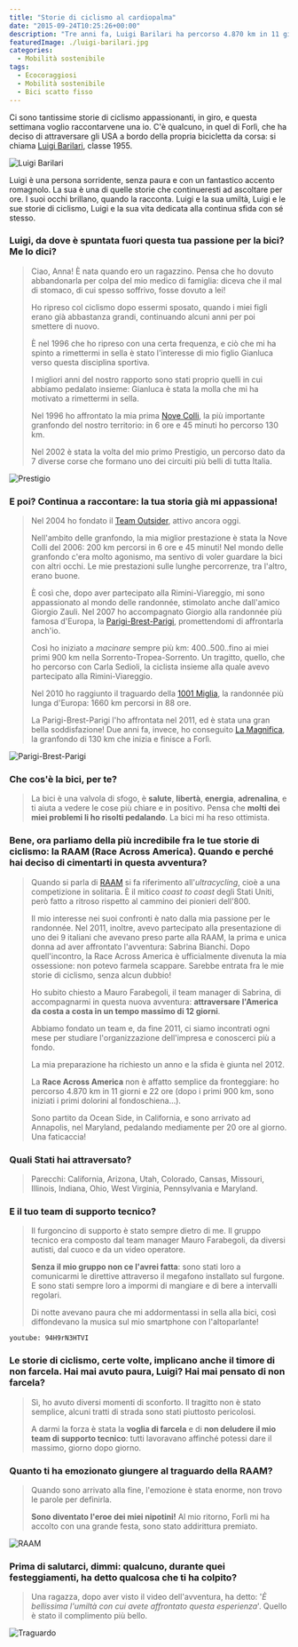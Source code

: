 ```yaml
---
title: "Storie di ciclismo al cardiopalma"
date: "2015-09-24T10:25:26+00:00"
description: "Tre anni fa, Luigi Barilari ha percorso 4.870 km in 11 giorni e 22 ore. Le sue sono storie di ciclismo, di amicizia e di sfide con sé stessi."
featuredImage: ./luigi-barilari.jpg
categories:
  - Mobilità sostenibile
tags:
  - Ecocoraggiosi
  - Mobilità sostenibile
  - Bici scatto fisso
---
```


Ci sono tantissime storie di ciclismo appassionanti, in giro, e questa settimana voglio raccontarvene una io.
C'è qualcuno, in quel di Forlì, che ha deciso di attraversare gli USA a bordo della propria bicicletta da corsa: si chiama [Luigi Barilari](http://www.luigibarilari.it/wordpress/), classe 1955.

![Luigi Barilari](./luigi-barilari-2011.jpg)

Luigi è una persona sorridente, senza paura e con un fantastico accento romagnolo. La sua è una di quelle storie che continueresti ad ascoltare per ore. I suoi occhi brillano, quando la racconta.
Luigi e la sua umiltà, Luigi e le sue storie di ciclismo, Luigi e la sua vita dedicata alla continua sfida con sé stesso.

### Luigi, da dove è spuntata fuori questa tua passione per la bici? Me lo dici?

> Ciao, Anna! È nata quando ero un ragazzino. Pensa che ho dovuto abbandonarla per colpa del mio medico di famiglia: diceva che il mal di stomaco, di cui spesso soffrivo, fosse dovuto a lei!
>
> Ho ripreso col ciclismo dopo essermi sposato, quando i miei figli erano già abbastanza grandi, continuando alcuni anni per poi smettere di nuovo.
>
> È nel 1996 che ho ripreso con una certa frequenza, e ciò che mi ha spinto a rimettermi in sella è stato l'interesse di mio figlio Gianluca verso questa disciplina sportiva.
>
> I migliori anni del nostro rapporto sono stati proprio quelli in cui abbiamo pedalato insieme: Gianluca è stata la molla che mi ha motivato a rimettermi in sella.
>
> Nel 1996 ho affrontato la mia prima [Nove Colli](http://www.novecolli.it), la più importante granfondo del nostro territorio: in 6 ore e 45 minuti ho percorso 130 km.
>
> Nel 2002 è stata la volta del mio primo Prestigio, un percorso dato da 7 diverse corse che formano uno dei circuiti più belli di tutta Italia.

![Prestigio](./prestigio.jpg)

### E poi? Continua a raccontare: la tua storia già mi appassiona!

> Nel 2004 ho fondato il [Team Outsider](http://www.luigibarilari.it/TeamOutsiders_Storia.html), attivo ancora oggi.
>
> Nell'ambito delle granfondo, la mia miglior prestazione è stata la Nove Colli del 2006: 200 km percorsi in 6 ore e 45 minuti! Nel mondo delle granfondo c'era molto agonismo, ma sentivo di voler guardare la bici con altri occhi. Le mie prestazioni sulle lunghe percorrenze, tra l'altro, erano buone.
>
> È così che, dopo aver partecipato alla Rimini-Viareggio, mi sono appassionato al mondo delle randonnée, stimolato anche dall'amico Giorgio Zauli. Nel 2007 ho accompagnato Giorgio alla randonnée più famosa d'Europa, la [Parigi-Brest-Parigi](http://www.paris-brest-paris.org), promettendomi di affrontarla anch'io.
>
> Così ho iniziato a _macinare_ sempre più km: 400..500..fino ai miei primi 900 km nella Sorrento-Tropea-Sorrento. Un tragitto, quello, che ho percorso con Carla Sedioli, la ciclista insieme alla quale avevo partecipato alla Rimini-Viareggio.
>
> Nel 2010 ho raggiunto il traguardo della [1001 Miglia](http://www.1001migliaitalia.it), la randonnée più lunga d'Europa: 1660 km percorsi in 88 ore.
>
> La Parigi-Brest-Parigi l'ho affrontata nel 2011, ed è stata una gran bella soddisfazione! Due anni fa, invece, ho conseguito [La Magnifica](http://www.granfondolamagnifica.it), la granfondo di 130 km che inizia e finisce a Forlì.

![Parigi-Brest-Parigi](./parigi-brest.jpg)

### Che cos'è la bici, per te?

> La bici è una valvola di sfogo, è **salute**, **libertà**, **energia**, **adrenalina**, e ti aiuta a vedere le cose più chiare e in positivo. Pensa che **molti dei miei problemi li ho risolti pedalando**. La bici mi ha reso ottimista.

### Bene, ora parliamo della più incredibile fra le tue storie di ciclismo: la RAAM (Race Across America). Quando e perché hai deciso di cimentarti in questa avventura?

> Quando si parla di [RAAM](http://www.raceacrossamerica.org/raam/raam2.php?N_webcat_id=1) si fa riferimento all'_ultracycling_, cioè a una competizione in solitaria. È il mitico _coast to coast_ degli Stati Uniti, però fatto a ritroso rispetto al cammino dei pionieri dell'800.
>
> Il mio interesse nei suoi confronti è nato dalla mia passione per le randonnée. Nel 2011, inoltre, avevo partecipato alla presentazione di uno dei 9 italiani che avevano preso parte alla RAAM, la prima e unica donna ad aver affrontato l'avventura: Sabrina Bianchi. Dopo quell'incontro, la Race Across America è ufficialmente divenuta la mia ossessione: non potevo farmela scappare. Sarebbe entrata fra le mie storie di ciclismo, senza alcun dubbio!
>
> Ho subito chiesto a Mauro Farabegoli, il team manager di Sabrina, di accompagnarmi in questa nuova avventura: **attraversare l'America da costa a costa in un tempo massimo di 12 giorni**.
>
> Abbiamo fondato un team e, da fine 2011, ci siamo incontrati ogni mese per studiare l'organizzazione dell'impresa e conoscerci più a fondo.
>
> La mia preparazione ha richiesto un anno e la sfida è giunta nel 2012.
>
> La **Race Across America** non è affatto semplice da fronteggiare: ho percorso 4.870 km in 11 giorni e 22 ore (dopo i primi 900 km, sono iniziati i primi dolorini al fondoschiena...).
>
> Sono partito da Ocean Side, in California, e sono arrivato ad Annapolis, nel Maryland, pedalando mediamente per 20 ore al giorno. Una faticaccia!

### Quali Stati hai attraversato?

> Parecchi: California, Arizona, Utah, Colorado, Cansas, Missouri, Illinois, Indiana, Ohio, West Virginia, Pennsylvania e Maryland.

### E il tuo team di supporto tecnico?

> Il furgoncino di supporto è stato sempre dietro di me. Il gruppo tecnico era composto dal team manager Mauro Farabegoli, da diversi autisti, dal cuoco e da un video operatore.
>
> **Senza il mio gruppo non ce l'avrei fatta**: sono stati loro a comunicarmi le direttive attraverso il megafono installato sul furgone. E sono stati sempre loro a impormi di mangiare e di bere a intervalli regolari.
>
> Di notte avevano paura che mi addormentassi in sella alla bici, così diffondevano la musica sul mio smartphone con l'altoparlante!

`youtube: 94H9rN3HTVI`

### Le storie di ciclismo, certe volte, implicano anche il timore di non farcela. Hai mai avuto paura, Luigi? Hai mai pensato di non farcela?

> Sì, ho avuto diversi momenti di sconforto. Il tragitto non è stato semplice, alcuni tratti di strada sono stati piuttosto pericolosi.
>
> A darmi la forza è stata la **voglia di farcela** e di **non deludere il mio team di supporto tecnico**: tutti lavoravano affinché potessi dare il massimo, giorno dopo giorno.

### Quanto ti ha emozionato giungere al traguardo della RAAM?

> Quando sono arrivato alla fine, l'emozione è stata enorme, non trovo le parole per definirla.
>
> **Sono diventato l'eroe dei miei nipotini!** Al mio ritorno, Forlì mi ha accolto con una grande festa, sono stato addirittura premiato.

![RAAM](./raam-arrivo.jpg)

### Prima di salutarci, dimmi: qualcuno, durante quei festeggiamenti, ha detto qualcosa che ti ha colpito?

> Una ragazza, dopo aver visto il video dell'avventura, ha detto: '_È bellissima l'umiltà con cui avete affrontato questa esperienza_'. Quello è stato il complimento più bello.

![Traguardo](./traguardo.jpg)
